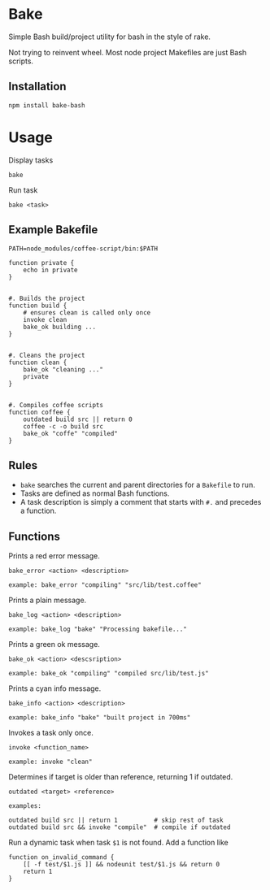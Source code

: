 # Bake

Simple Bash build/project utility for bash in the style of rake.

Not trying to reinvent wheel. Most node project Makefiles are just
Bash scripts.


## Installation

    npm install bake-bash


# Usage

Display tasks

    bake

Run task

    bake <task>


## Example Bakefile

    PATH=node_modules/coffee-script/bin:$PATH

    function private {
        echo in private
    }


    #. Builds the project
    function build {
        # ensures clean is called only once
        invoke clean
        bake_ok building ...
    }


    #. Cleans the project
    function clean {
        bake_ok "cleaning ..."
        private
    }


    #. Compiles coffee scripts
    function coffee {
        outdated build src || return 0
        coffee -c -o build src
        bake_ok "coffe" "compiled"
    }


## Rules

* `bake` searches the current and parent directories for a `Bakefile` to run.
* Tasks are defined as normal Bash functions.
* A task description is simply a comment that starts with `#.` and precedes
  a function.


## Functions

Prints a red error message.

    bake_error <action> <description>

    example: bake_error "compiling" "src/lib/test.coffee"

Prints a plain message.

    bake_log <action> <description>

    example: bake_log "bake" "Processing bakefile..."

Prints a green ok message.

    bake_ok <action> <descsription>

    example: bake_ok "compiling" "compiled src/lib/test.js"

Prints a cyan info message.

    bake_info <action> <description>

    example: bake_info "bake" "built project in 700ms"

Invokes a task only once.

    invoke <function_name>

    example: invoke "clean"

Determines if target is older than reference, returning 1 if outdated.

    outdated <target> <reference>

    examples:

    outdated build src || return 1          # skip rest of task
    outdated build src && invoke "compile"  # compile if outdated


Run a dynamic task when task `$1` is not found. Add a function like

    function on_invalid_command {
        [[ -f test/$1.js ]] && nodeunit test/$1.js && return 0
        return 1
    }

